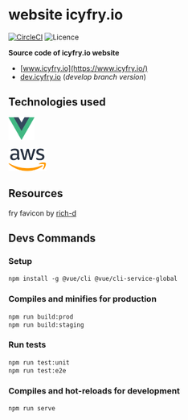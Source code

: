 # website icyfry.io

[![CircleCI](https://circleci.com/gh/icyfry/icyfry-website/tree/master.svg?style=svg)](https://circleci.com/gh/icyfry/icyfry-website)
![Licence](https://img.shields.io/github/license/icyfry/icyfry-website)

<b>Source code of icyfry.io website</b>

* [www.icyfry.io](https://www.icyfry.io/)
* [dev.icyfry.io](https://dev.icyfry.io/) (*develop branch version*)

## Technologies used

<a href="https://vuejs.org/" target="_blank"><img src="doc/vue.js.png" alt="vue.js" title="vue.js" height="45"/></a>

<a href="https://aws.amazon.com/" target="_blank"><img src="doc/aws.png" alt="aws" title="aws" height="45"/></a>

## Resources

fry favicon by [rich-d](http://www.softicons.com/designers/rich-d) 

## Devs Commands

### Setup

```shell
npm install -g @vue/cli @vue/cli-service-global
```

### Compiles and minifies for production

```shell
npm run build:prod
npm run build:staging
```

### Run tests

```shell
npm run test:unit
npm run test:e2e
```

### Compiles and hot-reloads for development

```shell
npm run serve
```
